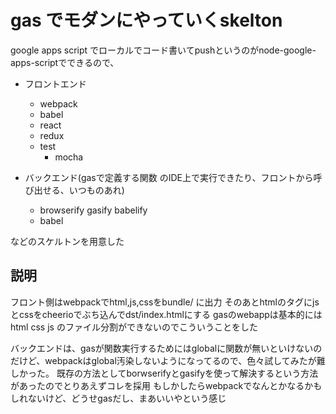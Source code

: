 # gas でモダンにやっていくskelton

google apps script でローカルでコード書いてpushというのがnode-google-apps-scriptでできるので、

- フロントエンド
  - webpack
  - babel
  - react
  - redux
  - test
    - mocha

- バックエンド(gasで定義する関数 のIDE上で実行できたり、フロントから呼び出せる、いつものあれ)
  - browserify gasify babelify
  - babel

などのスケルトンを用意した

## 説明
フロント側はwebpackでhtml,js,cssをbundle/ に出力
そのあとhtmlのタグにjsとcssをcheerioでぶち込んでdst/index.htmlにする
gasのwebappは基本的にはhtml css js のファイル分割ができないのでこういうことをした

バックエンドは、gasが関数実行するためにはglobalに関数が無いといけないのだけど、webpackはglobal汚染しないようになってるので、色々試してみたが難しかった。
既存の方法としてborwserifyとgasifyを使って解決するという方法があったのでとりあえずコレを採用
もしかしたらwebpackでなんとかなるかもしれないけど、どうせgasだし、まあいいやという感じ
